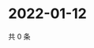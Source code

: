 # 2022-01-12

共 0 条

<!-- BEGIN WEIBO -->
<!-- 最后更新时间 Wed Jan 12 2022 15:11:47 GMT+0800 (China Standard Time) -->

<!-- END WEIBO -->
